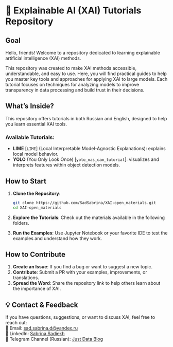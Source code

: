 # 🌟 Explainable AI (XAI) Tutorials Repository  

## **Goal**  
Hello, friends! Welcome to a repository dedicated to learning explainable artificial intelligence (XAI) methods.

This repository was created to make XAI methods accessible, understandable, and easy to use. Here, you will find practical guides to help you master key tools and approaches for applying XAI to large models. Each tutorial focuses on techniques for analyzing models to improve transparency in data processing and build trust in their decisions.

## **What’s Inside?**  
This repository offers tutorials in both Russian and English, designed to help you learn essential XAI tools.  

### Available Tutorials:  
- **LIME** [`LIME`] (Local Interpretable Model-Agnostic Explanations): explains local model behavior.  
- **YOLO** (You Only Look Once) [`yolo_nas_cam_tutorial`]: visualizes and interprets features within object detection models.  

## **How to Start**  

1. **Clone the Repository**:  
   ```bash
   git clone https://github.com/SadSabrina/XAI-open_materials.git
   cd XAI-open_materials
   ```  
2. **Explore the Tutorials**: Check out the materials available in the following folders.

3. **Run the Examples**: Use Jupyter Notebook or your favorite IDE to test the examples and understand how they work.  

## **How to Contribute**  

1. **Create an Issue**: If you find a bug or want to suggest a new topic.  
2. **Contribute**: Submit a PR with your examples, improvements, or translations.  
3. **Spread the Word**: Share the repository link to help others learn about the importance of XAI.  

## 💡 **Contact & Feedback**  
If you have questions, suggestions, or want to discuss XAI, feel free to reach out:  
📧 Email: sad.sabrina.d@yandex.ru  
🔗 LinkedIn: [Sabrina Sadiekh](https://www.linkedin.com/in/sabrina-sadiekh-35181a286/)  
📢 Telegram Channel (Russian): [Just Data Blog](https://t.me/jdata_blog)  
